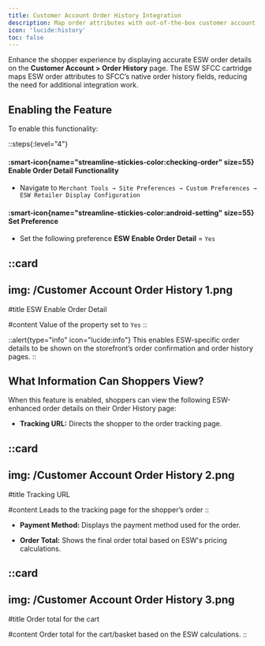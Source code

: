 ```yaml
---
title: Customer Account Order History Integration
description: Map order attributes with out-of-the-box customer account order history attributes.
icon: 'lucide:history'
toc: false
---
```


Enhance the shopper experience by displaying accurate ESW order details on the **Customer Account > Order History** page. The ESW SFCC cartridge maps ESW order attributes to SFCC’s native order history fields, reducing the need for additional integration work.

## Enabling the Feature

To enable this functionality:

::steps{:level="4"}

#### :smart-icon{name="streamline-stickies-color:checking-order" size=55} Enable Order Detail Functionality  

- Navigate to `Merchant Tools → Site Preferences → Custom Preferences → ESW Retailer Display Configuration`

#### :smart-icon{name="streamline-stickies-color:android-setting" size=55} Set Preference

- Set the following preference **ESW Enable Order Detail** = `Yes`

::card
---
img: /Customer Account Order History 1.png
---
#title
ESW Enable Order Detail

#content
Value of the property set to `Yes`
::


::alert{type="info" icon="lucide:info"}
This enables ESW-specific order details to be shown on the storefront’s order confirmation and order history pages.
::


## What Information Can Shoppers View?

When this feature is enabled, shoppers can view the following ESW-enhanced order details on their Order History page:

- **Tracking URL:** Directs the shopper to the order tracking page.

::card
---
img: /Customer Account Order History 2.png
---
#title
Tracking URL

#content
Leads to the tracking page for the shopper’s order
::

- **Payment Method:** Displays the payment method used for the order.

- **Order Total:** Shows the final order total based on ESW's pricing calculations.

::card
---
img: /Customer Account Order History 3.png
---
#title
Order total for the cart

#content
Order total for the cart/basket based on the ESW calculations.
::

